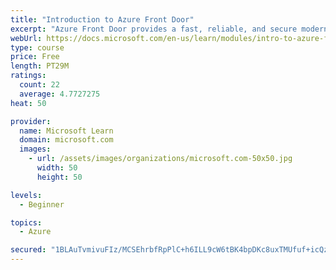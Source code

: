 ```yaml
---
title: "Introduction to Azure Front Door"
excerpt: "Azure Front Door provides a fast, reliable, and secure modern cloud content delivery network, integrated with intelligent threat protection."
webUrl: https://docs.microsoft.com/en-us/learn/modules/intro-to-azure-front-door/
type: course
price: Free
length: PT29M
ratings:
  count: 22
  average: 4.7727275
heat: 50

provider:
  name: Microsoft Learn
  domain: microsoft.com
  images:
    - url: /assets/images/organizations/microsoft.com-50x50.jpg
      width: 50
      height: 50

levels:
  - Beginner

topics:
  - Azure

secured: "1BLAuTvmivuFIz/MCSEhrbfRpPlC+h6ILL9cW6tBK4bpDKc8uxTMUfuf+icQzsXQHynXB7+FMtR6O2Qdpv65y0t6aLB2g/PO1pdqBu6BEaWDBFAUNPw62wzw4Vrkmn0+AGtK8GFminckQJnTbVL0aFKAsh5A2LhtrOR2a1qzczlKcLnxr7eMxrpU/HWg5JY5ByupRgvELq+WdGD/4UdErAYWyI62DZzMUbe7WwgAkY2Dp2qQKwZO7DJE+tjqgFmFAc8syr4JxtTPfQPK7srwHeyClT+FdA+f15VrbDjeZ8CUk1FBX5qfCwMdNrQRxYMg4JEKVOTei4OUBltqA5YV+YsInHvAq3TtNs9RqBnQ//n8bz2N3WpELpS1hRLF+nt5gCjS2xdKXxgyvgjsxDJUepNOVI78eSvFmpiOdYYGANQ=;f9bCD65zpHqLZLN9sYlwew=="
---
```


